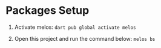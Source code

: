 # Packages Setup

1. Activate melos:
`dart pub global activate melos`

2. Open this project and run the command below:
`melos bs`